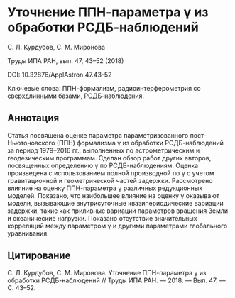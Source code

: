 # Уточнение ППН-параметра γ из обработки РСДБ-наблюдений

С. Л. Курдубов, С. М. Миронова

Труды ИПА РАН, вып. 47, 43–52 (2018)

DOI: 10.32876/ApplAstron.47.43-52

Ключевые слова: ППН-формализм, радиоинтерферометрия со сверхдлинными базами, РСДБ-наблюдения.

## Аннотация

Статья посвящена оценке параметра параметризованного пост-Ньютоновского (ППН) формализма γ из обработки РСДБ-наблюдений за период 1979–2016 гг., выполненных по астрометрическим и геодезическим программам. Сделан обзор работ других авторов, посвященных определению γ по РСДБ-наблюдениям. Оценка произведена с использованием полной производной по γ с учетом гравитационной и геометрической частей задержки. Рассмотрено влияние на оценку ППН-параметра γ различных редукционных моделей. Показано, что наибольшее влияние на оценку γ оказывают модели, вызывающие внутрисуточные квазипериодические вариации задержки, такие как приливные вариации параметров вращения Земли и океанические нагрузки. Показано отсутствие значительных корреляций между параметром γ и другими параметрами глобального уравнивания.

## Цитирование

С. Л. Курдубов, С. М. Миронова. Уточнение ППН-параметра γ из обработки РСДБ-наблюдений // Труды ИПА РАН. — 2018. — Вып. 47. — С. 43–52.
